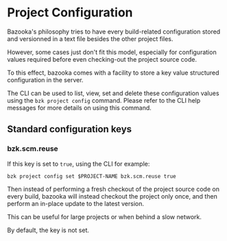 # Project Configuration

Bazooka's philosophy tries to have every build-related configuration stored and versionned in a text file besides the other project files.

However, some cases just don't fit this model, especially for configuration values required before even checking-out the project source code.

To this effect, bazooka comes with a facility to store a key value structured configuration in the server.

The CLI can be used to list, view, set and delete these configuration values using the `bzk project config` command.
Please refer to the CLI help messages for more details on using this command.

## Standard configuration keys
### bzk.scm.reuse

If this key is set to `true`, using the CLI for example:

`bzk project config set $PROJECT-NAME bzk.scm.reuse true`

Then instead of performing a fresh checkout of the project source code on every build, bazooka will instead checkout the project only once, and then perform an in-place update to the latest version.

This can be useful for large projects or when behind a slow network.

By default, the key is not set.